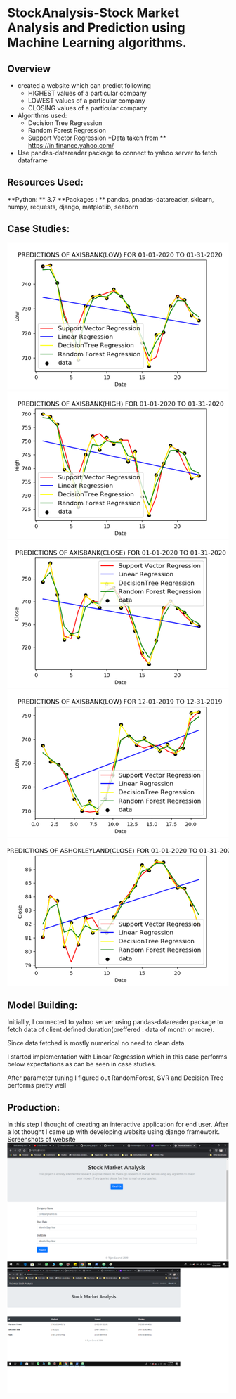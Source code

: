 # StockAnalysis-Stock Market Analysis and Prediction using Machine Learning algorithms. 
## Overview
* created a website which can predict following
    * HIGHEST values of a particular company
    * LOWEST values of a particular company
    * CLOSING values of a particular company
* Algorithms used:
    * Decision Tree Regression
    * Random Forest Regression
    * Support Vector Regression
*Data taken from ** https://in.finance.yahoo.com/
* Use pandas-datareader package to connect to yahoo server to fetch dataframe

## Resources Used:
**Python: ** 3.7
**Packages : ** pandas, pnadas-datareader, sklearn, numpy, requests, django, matplotlib, seaborn

## Case Studies:
![alt text](https://github.com/Tejan4422/StockAnalysis-/blob/master/Case%20Studies/Fig_AXIS_Low.png "Model Performance")
![alt text](https://github.com/Tejan4422/StockAnalysis-/blob/master/Case%20Studies/Fig_AXIS_High.png "Model Performance")
![alt text](https://github.com/Tejan4422/StockAnalysis-/blob/master/Case%20Studies/Fig_AXIS_Close.png "Model Performance")
![alt text](https://github.com/Tejan4422/StockAnalysis-/blob/master/Case%20Studies/Fig_AXIB_Low.png "Model Performance")
![alt text](https://github.com/Tejan4422/StockAnalysis-/blob/master/Case%20Studies/Fig_ASHOKLEYLAND_Close.png "Model Performance")

## Model Building:
Initiallly, I connected to yahoo server using pandas-datareader package to fetch data of client defined duration(preffered : data of month or more).

Since data fetched is mostly numerical no need to clean data.

I started implementation with Linear Regression which in this case performs below expectations as can be seen in case studies.

After parameter tuning I figured out RandomForest, SVR and Decision Tree performs pretty well

## Production:

In this step I thought of creating an interactive application for end user. After a lot thought I came up with developing website using
django framework.
Screenshots of website
![alt text](https://github.com/Tejan4422/StockAnalysis-/blob/master/screenshots/homepage.png "Homepage")
![alt text](https://github.com/Tejan4422/StockAnalysis-/blob/master/screenshots/prediction.png "Prediction Table")
